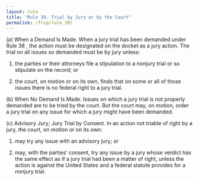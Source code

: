 ```yaml
---
layout: rule
title: "Rule 39. Trial by Jury or by the Court"
permalink: /frcp/rule_39/
---
```


(a) When a Demand Is Made. When a jury trial has been demanded under Rule 38 , the action must be designated on the docket as a jury action. The trial on all issues so demanded must be by jury unless:


1. the parties or their attorneys file a stipulation to a nonjury trial or so stipulate on the record; or


2. the court, on motion or on its own, finds that on some or all of those issues there is no federal right to a jury trial.


(b) When No Demand Is Made. Issues on which a jury trial is not properly demanded are to be tried by the court. But the court may, on motion, order a jury trial on any issue for which a jury might have been demanded.


(c) Advisory Jury; Jury Trial by Consent. In an action not triable of right by a jury, the court, on motion or on its own:


1. may try any issue with an advisory jury; or


2. may, with the parties’ consent, try any issue by a jury whose verdict has the same effect as if a jury trial had been a matter of right, unless the action is against the United States and a federal statute provides for a nonjury trial.
